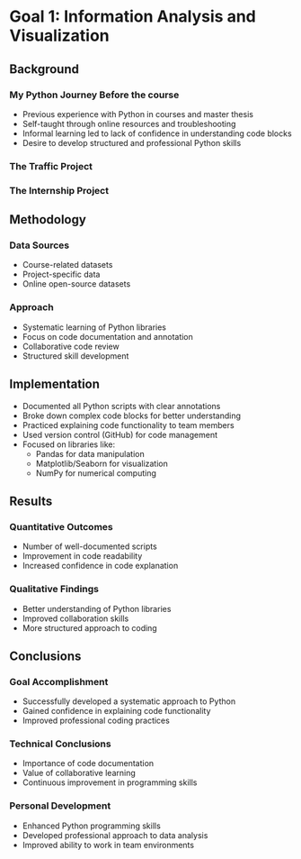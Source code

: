 # Goal 1: Information Analysis and Visualization

## Background
### My Python Journey Before the course
- Previous experience with Python in courses and master thesis
- Self-taught through online resources and troubleshooting
- Informal learning led to lack of confidence in understanding code blocks
- Desire to develop structured and professional Python skills
### The Traffic Project
### The Internship Project

## Methodology
### Data Sources
- Course-related datasets
- Project-specific data
- Online open-source datasets

### Approach
- Systematic learning of Python libraries
- Focus on code documentation and annotation
- Collaborative code review
- Structured skill development

## Implementation
- Documented all Python scripts with clear annotations
- Broke down complex code blocks for better understanding
- Practiced explaining code functionality to team members
- Used version control (GitHub) for code management
- Focused on libraries like:
  - Pandas for data manipulation
  - Matplotlib/Seaborn for visualization
  - NumPy for numerical computing

## Results
### Quantitative Outcomes
- Number of well-documented scripts
- Improvement in code readability
- Increased confidence in code explanation

### Qualitative Findings
- Better understanding of Python libraries
- Improved collaboration skills
- More structured approach to coding

## Conclusions
### Goal Accomplishment
- Successfully developed a systematic approach to Python
- Gained confidence in explaining code functionality
- Improved professional coding practices

### Technical Conclusions
- Importance of code documentation
- Value of collaborative learning
- Continuous improvement in programming skills

### Personal Development
- Enhanced Python programming skills
- Developed professional approach to data analysis
- Improved ability to work in team environments
